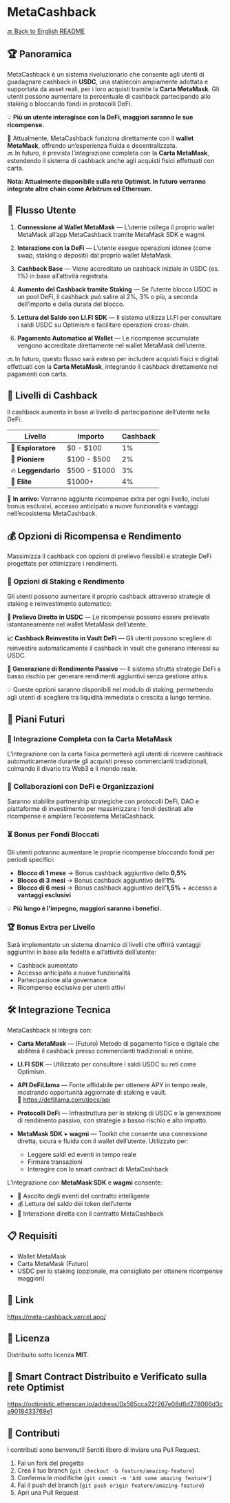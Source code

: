 # MetaCashback

[🔙 Back to English README](../README.md)

## 🏆 Panoramica
MetaCashback è un sistema rivoluzionario che consente agli utenti di guadagnare cashback in **USDC**, una stablecoin ampiamente adottata e supportata da asset reali, per i loro acquisti tramite la **Carta MetaMask**. Gli utenti possono aumentare la percentuale di cashback partecipando allo staking o bloccando fondi in protocolli DeFi.

💡 **Più un utente interagisce con la DeFi, maggiori saranno le sue ricompense.**

🔗 Attualmente, MetaCashback funziona direttamente con il **wallet MetaMask**, offrendo un’esperienza fluida e decentralizzata.  
🔜 In futuro, è prevista l’integrazione completa con la **Carta MetaMask**, estendendo il sistema di cashback anche agli acquisti fisici effettuati con carta.

**Nota: Attualmente disponibile sulla rete Optimist. In futuro verranno integrate altre chain come Arbitrum ed Ethereum.**

## 🚀 Flusso Utente

1. **Connessione al Wallet MetaMask** — L’utente collega il proprio wallet MetaMask all’app MetaCashback tramite MetaMask SDK e wagmi.

2. **Interazione con la DeFi** — L’utente esegue operazioni idonee (come swap, staking o depositi) dal proprio wallet MetaMask.

3. **Cashback Base** — Viene accreditato un cashback iniziale in USDC (es. 1%) in base all’attività registrata.

4. **Aumento del Cashback tramite Staking** — Se l’utente blocca USDC in un pool DeFi, il cashback può salire al 2%, 3% o più, a seconda dell’importo e della durata del blocco.

5. **Lettura del Saldo con LI.FI SDK** — Il sistema utilizza LI.FI per consultare i saldi USDC su Optimism e facilitare operazioni cross-chain.

6. **Pagamento Automatico al Wallet** — Le ricompense accumulate vengono accreditate direttamente nel wallet MetaMask dell’utente.

🔜 In futuro, questo flusso sarà esteso per includere acquisti fisici e digitali effettuati con la **Carta MetaMask**, integrando il cashback direttamente nei pagamenti con carta.

## 🎯 Livelli di Cashback

Il cashback aumenta in base al livello di partecipazione dell’utente nella DeFi:

| Livello | Importo | Cashback |
|---------|---------|----------|
| 🔰 **Esploratore** | $0 - $100 | 1% |
| 🚀 **Pioniere** | $100 - $500 | 2% |
| 🔥 **Leggendario** | $500 - $1000 | 3% |
| 👑 **Elite** | $1000+ | 4% |

🎁 **In arrivo:** Verranno aggiunte ricompense extra per ogni livello, inclusi bonus esclusivi, accesso anticipato a nuove funzionalità e vantaggi nell’ecosistema MetaCashback.

## 💰 Opzioni di Ricompensa e Rendimento

Massimizza il cashback con opzioni di prelievo flessibili e strategie DeFi progettate per ottimizzare i rendimenti.

### 🔄 Opzioni di Staking e Rendimento

Gli utenti possono aumentare il proprio cashback attraverso strategie di staking e reinvestimento automatico:

**💸 Prelievo Diretto in USDC** — Le ricompense possono essere prelevate istantaneamente nel wallet MetaMask dell’utente.

**📈 Cashback Reinvestito in Vault DeFi** — Gli utenti possono scegliere di reinvestire automaticamente il cashback in vault che generano interessi su USDC.

**🛌 Generazione di Rendimento Passivo** — Il sistema sfrutta strategie DeFi a basso rischio per generare rendimenti aggiuntivi senza gestione attiva.

💡 Queste opzioni saranno disponibili nel modulo di staking, permettendo agli utenti di scegliere tra liquidità immediata o crescita a lungo termine.

## 🔮 Piani Futuri

### 🔗 Integrazione Completa con la Carta MetaMask
L’integrazione con la carta fisica permetterà agli utenti di ricevere cashback automaticamente durante gli acquisti presso commercianti tradizionali, colmando il divario tra Web3 e il mondo reale.

### 🤝 Collaborazioni con DeFi e Organizzazioni
Saranno stabilite partnership strategiche con protocolli DeFi, DAO e piattaforme di investimento per massimizzare i fondi destinati alle ricompense e ampliare l’ecosistema MetaCashback.

### ⏳ Bonus per Fondi Bloccati
Gli utenti potranno aumentare le proprie ricompense bloccando fondi per periodi specifici:

- **Blocco di 1 mese** → Bonus cashback aggiuntivo dello **0,5%**  
- **Blocco di 3 mesi** → Bonus cashback aggiuntivo dell’**1%**  
- **Blocco di 6 mesi** → Bonus cashback aggiuntivo dell’**1,5%** + accesso a **vantaggi esclusivi**

💡 **Più lungo è l’impegno, maggiori saranno i benefici.**

### 🏆 Bonus Extra per Livello
Sarà implementato un sistema dinamico di livelli che offrirà vantaggi aggiuntivi in base alla fedeltà e all’attività dell’utente:

- Cashback aumentato  
- Accesso anticipato a nuove funzionalità  
- Partecipazione alla governance  
- Ricompense esclusive per utenti attivi

## 🛠️ Integrazione Tecnica

MetaCashback si integra con:

- **Carta MetaMask** — (Futuro) Metodo di pagamento fisico e digitale che abiliterà il cashback presso commercianti tradizionali e online.

- **LI.FI SDK** — Utilizzato per consultare i saldi USDC su reti come Optimism.

- **API DeFiLlama** — Fonte affidabile per ottenere APY in tempo reale, mostrando opportunità aggiornate di staking e vault.  
  📎 https://defillama.com/docs/api

- **Protocolli DeFi** — Infrastruttura per lo staking di USDC e la generazione di rendimento passivo, con strategie a basso rischio e alto impatto.

- **MetaMask SDK + wagmi** — Toolkit che consente una connessione diretta, sicura e fluida con il wallet dell’utente. Utilizzato per:
  - Leggere saldi ed eventi in tempo reale  
  - Firmare transazioni  
  - Interagire con lo smart contract di MetaCashback

L’integrazione con **MetaMask SDK** e **wagmi** consente:

- 📡 Ascolto degli eventi del contratto intelligente  
- 💰 Lettura del saldo dei token dell’utente  
- 🤝 Interazione diretta con il contratto MetaCashback

## 📋 Requisiti

- Wallet MetaMask  
- Carta MetaMask (Futuro)  
- USDC per lo staking (opzionale, ma consigliato per ottenere ricompense maggiori)

## 🔗 Link

https://meta-cashback.vercel.app/

## 📄 Licenza

Distribuito sotto licenza **MIT**.

## 📄 Smart Contract Distribuito e Verificato sulla rete Optimist

https://optimistic.etherscan.io/address/0x565cca22f267e08d6d278066d3ca9018433769e1

## 👥 Contributi

I contributi sono benvenuti! Sentiti libero di inviare una Pull Request.

1. Fai un fork del progetto  
2. Crea il tuo branch (`git checkout -b feature/amazing-feature`)  
3. Conferma le modifiche (`git commit -m 'Add some amazing feature'`)  
4. Fai il push del branch (`git push origin feature/amazing-feature`)  
5. Apri una Pull Request